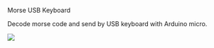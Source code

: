 Morse USB Keyboard

Decode morse code and send by USB keyboard with Arduino micro.

[![](https://img.youtube.com/vi/KQd3QRgmXvE/0.jpg)](https://www.youtube.com/watch?v=KQd3QRgmXvE)
